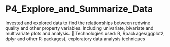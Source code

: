 # P4_Explore_and_Summarize_Data
 Invested and explored data to find the relationships between redwine quality and other property variables. Including univariate, bivariate and multivariate plots and analysis.
 Technologies used: R, Rpackages(ggplot2, dplyr and other R-packages), exploratory data analysis techniques
